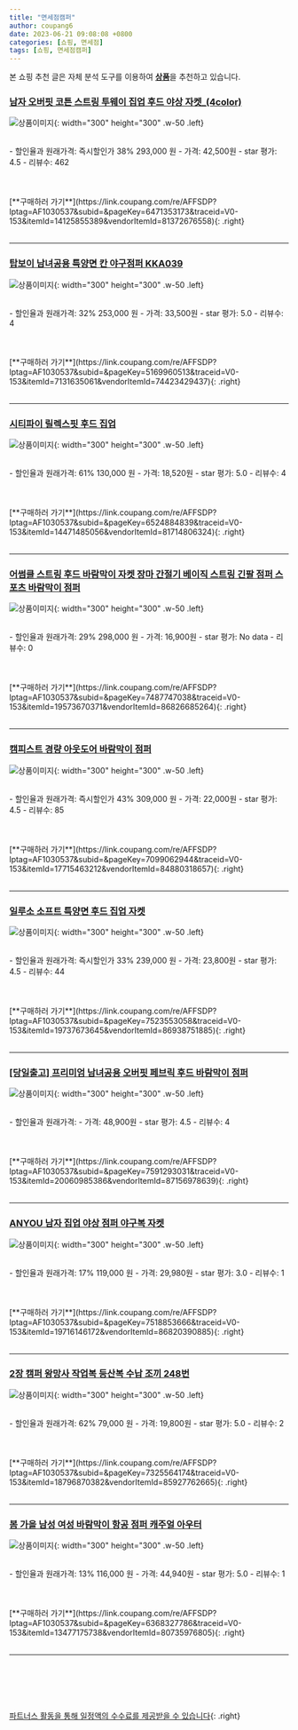 ```yaml
---
title: "면세점캠퍼"
author: coupang6
date: 2023-06-21 09:08:08 +0800
categories: [쇼핑, 면세점]
tags: [쇼핑, 면세점캠퍼]
---
```


본 쇼핑 추천 글은 자체 분석 도구를 이용하여 [**상품**](https://link.coupang.com/a/bao1ui)을 추천하고 있습니다.

### [남자 오버핏 코튼 스트링 투웨이 집업 후드 야상 자켓_(4color)](https://link.coupang.com/re/AFFSDP?lptag=AF1030537&subid=&pageKey=6471353173&traceid=V0-153&itemId=14125855389&vendorItemId=81372676558)

![상품이미지](https://thumbnail7.coupangcdn.com/thumbnails/remote/230x230ex/image/vendor_inventory/8bdc/ab7a60592c143d235e96cb07c02c76552f95418ad583824b42259ef82341.jpg){: width="300" height="300" .w-50 .left}


<br>
- 할인율과 원래가격: 즉시할인가 38%  293,000   원
- 가격: 42,500원
- star 평가: 4.5
- 리뷰수: 462
<br>
<br>
<br>
<br>
[**구매하러 가기**](https://link.coupang.com/re/AFFSDP?lptag=AF1030537&subid=&pageKey=6471353173&traceid=V0-153&itemId=14125855389&vendorItemId=81372676558){: .right}
<br>
<br>

---

### [탑보이 남녀공용 특양면 칸 야구점퍼 KKA039](https://link.coupang.com/re/AFFSDP?lptag=AF1030537&subid=&pageKey=5169960513&traceid=V0-153&itemId=7131635061&vendorItemId=74423429437)

![상품이미지](https://thumbnail6.coupangcdn.com/thumbnails/remote/230x230ex/image/retail/images/2021/03/12/9/5/75fd7134-046d-4942-831b-b53d5fedcb64.jpg){: width="300" height="300" .w-50 .left}


<br>
- 할인율과 원래가격: 32%  253,000   원
- 가격: 33,500원
- star 평가: 5.0
- 리뷰수: 4
<br>
<br>
<br>
<br>
[**구매하러 가기**](https://link.coupang.com/re/AFFSDP?lptag=AF1030537&subid=&pageKey=5169960513&traceid=V0-153&itemId=7131635061&vendorItemId=74423429437){: .right}
<br>
<br>

---

### [시티파이 릴렉스핏 후드 집업](https://link.coupang.com/re/AFFSDP?lptag=AF1030537&subid=&pageKey=6524884839&traceid=V0-153&itemId=14471485056&vendorItemId=81714806324)

![상품이미지](https://thumbnail7.coupangcdn.com/thumbnails/remote/230x230ex/image/retail/images/121210527434608-16de6a50-0fb9-4216-a9f7-446cae81d979.jpg){: width="300" height="300" .w-50 .left}


<br>
- 할인율과 원래가격: 61%  130,000   원
- 가격: 18,520원
- star 평가: 5.0
- 리뷰수: 4
<br>
<br>
<br>
<br>
[**구매하러 가기**](https://link.coupang.com/re/AFFSDP?lptag=AF1030537&subid=&pageKey=6524884839&traceid=V0-153&itemId=14471485056&vendorItemId=81714806324){: .right}
<br>
<br>

---

### [어썸클 스트링 후드 바람막이 자켓 장마 간절기 베이직 스트링 긴팔 점퍼 스포츠 바람막이 점퍼](https://link.coupang.com/re/AFFSDP?lptag=AF1030537&subid=&pageKey=7487747038&traceid=V0-153&itemId=19573670371&vendorItemId=86826685264)

![상품이미지](https://thumbnail9.coupangcdn.com/thumbnails/remote/230x230ex/image/vendor_inventory/33bd/5f33c32fd7dbdbcb8a97b7fd0e109ab62e42599f890de41c04e21af564e6.jpg){: width="300" height="300" .w-50 .left}


<br>
- 할인율과 원래가격: 29%  298,000   원
- 가격: 16,900원
- star 평가: No data
- 리뷰수: 0
<br>
<br>
<br>
<br>
[**구매하러 가기**](https://link.coupang.com/re/AFFSDP?lptag=AF1030537&subid=&pageKey=7487747038&traceid=V0-153&itemId=19573670371&vendorItemId=86826685264){: .right}
<br>
<br>

---

### [캠피스트 경량 아웃도어 바람막이 점퍼](https://link.coupang.com/re/AFFSDP?lptag=AF1030537&subid=&pageKey=7099062944&traceid=V0-153&itemId=17715463212&vendorItemId=84880318657)

![상품이미지](https://thumbnail8.coupangcdn.com/thumbnails/remote/230x230ex/image/retail/images/2023/01/30/12/2/dbb21063-8b7b-4f6d-af98-6480246a1ea2.png){: width="300" height="300" .w-50 .left}


<br>
- 할인율과 원래가격: 즉시할인가 43%  309,000   원
- 가격: 22,000원
- star 평가: 4.5
- 리뷰수: 85
<br>
<br>
<br>
<br>
[**구매하러 가기**](https://link.coupang.com/re/AFFSDP?lptag=AF1030537&subid=&pageKey=7099062944&traceid=V0-153&itemId=17715463212&vendorItemId=84880318657){: .right}
<br>
<br>

---

### [일루소 소프트 특양면 후드 집업 자켓](https://link.coupang.com/re/AFFSDP?lptag=AF1030537&subid=&pageKey=7523553058&traceid=V0-153&itemId=19737673645&vendorItemId=86938751885)

![상품이미지](https://thumbnail6.coupangcdn.com/thumbnails/remote/230x230ex/image/vendor_inventory/234b/b9e3c384e1db000d7101fa33750d77f565135b9b8f881d2eda3a0edfd38c.jpg){: width="300" height="300" .w-50 .left}


<br>
- 할인율과 원래가격: 즉시할인가 33%  239,000   원
- 가격: 23,800원
- star 평가: 4.5
- 리뷰수: 44
<br>
<br>
<br>
<br>
[**구매하러 가기**](https://link.coupang.com/re/AFFSDP?lptag=AF1030537&subid=&pageKey=7523553058&traceid=V0-153&itemId=19737673645&vendorItemId=86938751885){: .right}
<br>
<br>

---

### [[당일출고] 프리미엄 남녀공용 오버핏 페브릭 후드 바람막이 점퍼](https://link.coupang.com/re/AFFSDP?lptag=AF1030537&subid=&pageKey=7591293031&traceid=V0-153&itemId=20060985386&vendorItemId=87156978639)

![상품이미지](https://thumbnail8.coupangcdn.com/thumbnails/remote/230x230ex/image/vendor_inventory/b179/fc551dd55125a960973fb5e8af00c4e0c3af8f6ea1c08a5faae2785d5862.jpg){: width="300" height="300" .w-50 .left}


<br>
- 할인율과 원래가격: 
- 가격: 48,900원
- star 평가: 4.5
- 리뷰수: 4
<br>
<br>
<br>
<br>
[**구매하러 가기**](https://link.coupang.com/re/AFFSDP?lptag=AF1030537&subid=&pageKey=7591293031&traceid=V0-153&itemId=20060985386&vendorItemId=87156978639){: .right}
<br>
<br>

---

### [ANYOU 남자 집업 야상 점퍼 야구복 자켓](https://link.coupang.com/re/AFFSDP?lptag=AF1030537&subid=&pageKey=7518853666&traceid=V0-153&itemId=19716146172&vendorItemId=86820390885)

![상품이미지](https://thumbnail9.coupangcdn.com/thumbnails/remote/230x230ex/image/vendor_inventory/8578/8b4d9e3df8a2d1b0e6a57e40be4b8cf46a87b4df8df81378dafccf1523de.jpg){: width="300" height="300" .w-50 .left}


<br>
- 할인율과 원래가격: 17%  119,000   원
- 가격: 29,980원
- star 평가: 3.0
- 리뷰수: 1
<br>
<br>
<br>
<br>
[**구매하러 가기**](https://link.coupang.com/re/AFFSDP?lptag=AF1030537&subid=&pageKey=7518853666&traceid=V0-153&itemId=19716146172&vendorItemId=86820390885){: .right}
<br>
<br>

---

### [2장 캠퍼 왕망사 작업복 등산복 수납 조끼 248번](https://link.coupang.com/re/AFFSDP?lptag=AF1030537&subid=&pageKey=7325564174&traceid=V0-153&itemId=18796870382&vendorItemId=85927762665)

![상품이미지](https://thumbnail7.coupangcdn.com/thumbnails/remote/230x230ex/image/vendor_inventory/ef32/edd51766779b4f0177a8323a78613636f500ff84ce22c2623f6b40df5163.jpg){: width="300" height="300" .w-50 .left}


<br>
- 할인율과 원래가격: 62%  79,000   원
- 가격: 19,800원
- star 평가: 5.0
- 리뷰수: 2
<br>
<br>
<br>
<br>
[**구매하러 가기**](https://link.coupang.com/re/AFFSDP?lptag=AF1030537&subid=&pageKey=7325564174&traceid=V0-153&itemId=18796870382&vendorItemId=85927762665){: .right}
<br>
<br>

---

### [봄 가을 남성 여성 바람막이 항공 점퍼 캐주얼 아우터](https://link.coupang.com/re/AFFSDP?lptag=AF1030537&subid=&pageKey=6368327786&traceid=V0-153&itemId=13477175738&vendorItemId=80735976805)

![상품이미지](https://thumbnail10.coupangcdn.com/thumbnails/remote/230x230ex/image/vendor_inventory/541a/778fbb1dbc2047f0838b59ee0607cb4ade9c15ee8a9f78ec644cb066b1a3.jpg){: width="300" height="300" .w-50 .left}


<br>
- 할인율과 원래가격: 13%  116,000   원
- 가격: 44,940원
- star 평가: 5.0
- 리뷰수: 1
<br>
<br>
<br>
<br>
[**구매하러 가기**](https://link.coupang.com/re/AFFSDP?lptag=AF1030537&subid=&pageKey=6368327786&traceid=V0-153&itemId=13477175738&vendorItemId=80735976805){: .right}
<br>
<br>

---
<br><br><br><br><br> [파트너스 활동을 통해 일정액의 수수료를 제공받을 수 있습니다](https://link.coupang.com/a/bao1ui){: .right}